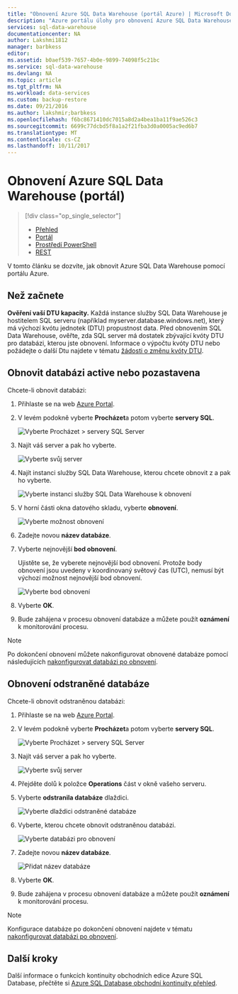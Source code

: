 ```yaml
---
title: "Obnovení Azure SQL Data Warehouse (portál Azure) | Microsoft Docs"
description: "Azure portálu úlohy pro obnovení Azure SQL Data Warehouse."
services: sql-data-warehouse
documentationcenter: NA
author: Lakshmi1812
manager: barbkess
editor: 
ms.assetid: b0aef539-7657-4b0e-9899-74098f5c21bc
ms.service: sql-data-warehouse
ms.devlang: NA
ms.topic: article
ms.tgt_pltfrm: NA
ms.workload: data-services
ms.custom: backup-restore
ms.date: 09/21/2016
ms.author: lakshmir;barbkess
ms.openlocfilehash: f6bc8671410dc7015a8d2a4bea1ba11f9ae526c3
ms.sourcegitcommit: 6699c77dcbd5f8a1a2f21fba3d0a0005ac9ed6b7
ms.translationtype: MT
ms.contentlocale: cs-CZ
ms.lasthandoff: 10/11/2017
---
```

# <a name="restore-azure-sql-data-warehouse-portal"></a>Obnovení Azure SQL Data Warehouse (portál)
> [!div class="op_single_selector"]
> * [Přehled][Overview]
> * [Portál][Portal]
> * [Prostředí PowerShell][PowerShell]
> * [REST][REST]
>
>
V tomto článku se dozvíte, jak obnovit Azure SQL Data Warehouse pomocí portálu Azure.

## <a name="before-you-begin"></a>Než začnete
**Ověření vaší DTU kapacity.** Každá instance služby SQL Data Warehouse je hostitelem SQL serveru (například myserver.database.windows.net), který má výchozí kvótu jednotek (DTU) propustnost data. Před obnovením SQL Data Warehouse, ověřte, zda SQL server má dostatek zbývající kvóty DTU pro databázi, kterou jste obnovení. Informace o výpočtu kvóty DTU nebo požádejte o další Dtu najdete v tématu [žádosti o změnu kvóty DTU][Request a DTU quota change].

## <a name="restore-an-active-or-paused-database"></a>Obnovit databázi active nebo pozastavena
Chcete-li obnovit databázi:

1. Přihlaste se na web [Azure Portal][Azure portal].
2. V levém podokně vyberte **Procházet**a potom vyberte **servery SQL**.

    ![Vyberte Procházet > servery SQL Server](./media/sql-data-warehouse-restore-database-portal/01-browse-for-sql-server.png)
3. Najít váš server a pak ho vyberte.

    ![Vyberte svůj server](./media/sql-data-warehouse-restore-database-portal/01-select-server.png)
4. Najít instanci služby SQL Data Warehouse, kterou chcete obnovit z a pak ho vyberte.

    ![Vyberte instanci služby SQL Data Warehouse k obnovení](./media/sql-data-warehouse-restore-database-portal/01-select-active-dw.png)
5. V horní části okna datového skladu, vyberte **obnovení**.

    ![Vyberte možnost obnovení](./media/sql-data-warehouse-restore-database-portal/01-select-restore-from-active.png)
6. Zadejte novou **název databáze**.
7. Vyberte nejnovější **bod obnovení**.

   Ujistěte se, že vyberete nejnovější bod obnovení. Protože body obnovení jsou uvedeny v koordinovaný světový čas (UTC), nemusí být výchozí možnost nejnovější bod obnovení.

      ![Vyberte bod obnovení](./media/sql-data-warehouse-restore-database-portal/01-restore-blade-from-active.png)
8. Vyberte **OK**.
9. Bude zahájena v procesu obnovení databáze a můžete použít **oznámení** k monitorování procesu.

> [!NOTE]
> Po dokončení obnovení můžete nakonfigurovat obnovené databáze pomocí následujících [nakonfigurovat databázi po obnovení][Configure your database after recovery].
>
>

## <a name="restore-a-deleted-database"></a>Obnovení odstraněné databáze
Chcete-li obnovit odstraněnou databázi:

1. Přihlaste se na web [Azure Portal][Azure portal].
2. V levém podokně vyberte **Procházet**a potom vyberte **servery SQL**.

    ![Vyberte Procházet > servery SQL Server](./media/sql-data-warehouse-restore-database-portal/01-browse-for-sql-server.png)
3. Najít váš server a pak ho vyberte.

    ![Vyberte svůj server](./media/sql-data-warehouse-restore-database-portal/02-select-server.png)
4. Přejděte dolů k položce **Operations** část v okně vašeho serveru.
5. Vyberte **odstranila databáze** dlaždici.

    ![Vyberte dlaždici odstraněné databáze](./media/sql-data-warehouse-restore-database-portal/02-select-deleted-dws.png)
6. Vyberte, kterou chcete obnovit odstraněnou databázi.

    ![Vyberte databázi pro obnovení](./media/sql-data-warehouse-restore-database-portal/02-select-deleted-dw.png)
7. Zadejte novou **název databáze**.

    ![Přidat název databáze](./media/sql-data-warehouse-restore-database-portal/02-restore-blade-from-deleted.png)
8. Vyberte **OK**.
9. Bude zahájena v procesu obnovení databáze a můžete použít **oznámení** k monitorování procesu.

> [!NOTE]
> Konfigurace databáze po dokončení obnovení najdete v tématu [nakonfigurovat databázi po obnovení][Configure your database after recovery].
>
>

## <a name="next-steps"></a>Další kroky
Další informace o funkcích kontinuity obchodních edice Azure SQL Database, přečtěte si [Azure SQL Database obchodní kontinuity přehled][Azure SQL Database business continuity overview].

<!--Image references-->

<!--Article references-->
[Azure SQL Database business continuity overview]: ../sql-database/sql-database-business-continuity.md
[Overview]: ./sql-data-warehouse-restore-database-overview.md
[Portal]: ./sql-data-warehouse-restore-database-portal.md
[PowerShell]: ./sql-data-warehouse-restore-database-powershell.md
[REST]: ./sql-data-warehouse-restore-database-rest-api.md
[Configure your database after recovery]: ../sql-database/sql-database-disaster-recovery.md#configure-your-database-after-recovery
[Request a DTU quota change]: ./sql-data-warehouse-get-started-create-support-ticket.md#request-quota-change

<!--MSDN references-->

<!--Blog references-->

<!--Other Web references-->
[Azure portal]: https://portal.azure.com/
